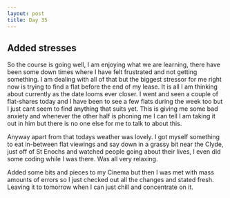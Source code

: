 ```yaml
---
layout: post
title: Day 35
---
```



## Added stresses

So the course is going well, I am enjoying what we are learning, there have been some down times where I have felt frustrated and not getting something. I am dealing with all of that but the biggest stressor for me right now is trying to find a flat before the end of my lease. It is all I am thinking about currently as the date looms ever closer. I went and seen a couple of flat-shares today and I have been to see a few flats during the week too but I just cant seem to find anything that suits yet. This is giving me some bad anxiety and whenever the other half is phoning me I can tell I am taking it out in him but there is no one else for me to talk to about this. 

Anyway apart from that todays weather was lovely. I got myself something to eat in-between flat viewings and say down in a grassy bit near the Clyde, just off of St Enochs and watched people going about their lives, I even did some coding while I was there. Was all very relaxing.

Added some bits and pieces to my Cinema but then I was met with mass amounts of errors so I just checked out all the changes and stated fresh. Leaving it to tomorrow when I can just chill and concentrate on it.
